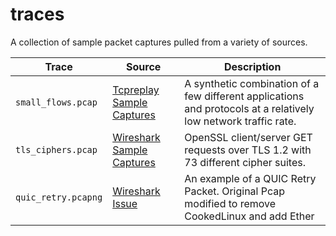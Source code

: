 # traces

A collection of sample packet captures pulled from a variety of sources. 

| Trace              | Source                                                                        | Description                                                                                                     |
|--------------------|-------------------------------------------------------------------------------|-----------------------------------------------------------------------------------------------------------------|
| `small_flows.pcap` | [Tcpreplay Sample Captures](https://tcpreplay.appneta.com/wiki/captures.html) | A synthetic combination of a few different applications and protocols at a relatively low network traffic rate. |
| `tls_ciphers.pcap` | [Wireshark Sample Captures](https://wiki.wireshark.org/SampleCaptures)        | OpenSSL client/server GET requests over TLS 1.2 with 73 different cipher suites.                                |
| `quic_retry.pcapng`| [Wireshark Issue](https://gitlab.com/wireshark/wireshark/-/issues/18757)      | An example of a QUIC Retry Packet. Original Pcap modified to remove CookedLinux and add Ether                   |